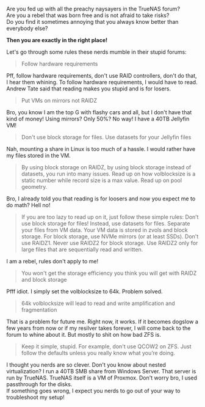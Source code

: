 Are you fed up with all the preachy naysayers in the TrueNAS forum?  
Are you a rebel that was born free and is not afraid to take risks?  
Do you find it sometimes annoying that you always know better than everybody else?  

**Then you are exactly in the right place!**  


Let's go through some rules these nerds mumble in their stupid forums:  

> Follow hardware requirements

Pff, follow hardware requirements, don't use RAID controllers, don't do that, I hear them whining. To follow hardware requirements, 
I would have to read. Andrew Tate said that reading makes you stupid and is for losers. 

> Put VMs on mirrors not RAIDZ

Bro, you know I am the top G with flashy cars and all, but I don't have that kind of money! Using mirrors? Only 50%?
No way! I have a 40TB Jellyfin VM!

> Don't use block storage for files. Use datasets for your Jellyfin files 

Nah, mounting a share in Linux is too much of a hassle. I would rather have my files stored in the VM.

> By using block storage on RAIDZ, by using block storage instead of datasets, you run into many issues. Read up on how volblocksize is a static number while record size is a max value. Read up on pool geometry.

Bro, I already told you that reading is for loosers and now you expect me to do math? Hell no!

> If you are too lazy to read up on it, just follow these simple rules: Don’t use block storage for files! Instead, use datasets for files. Separate your files from VM data. Your VM data is stored in zvols and block storage. For block storage, use NVMe mirrors (or at least SSDs). Don't use RAIDZ1. Never use RAIDZ2 for block storage. Use RAIDZ2 only for large files that are sequentially read and written.

I am a rebel, rules don't apply to me!

> You won't get the storage efficiency you think you will get with RAIDZ and block storage

Pfff idiot. I simply set the volblocksize to 64k. Problem solved. 

> 64k volblocksize will lead to read and write amplification and fragmentation

That is a problem for future me. Right now, it works. If it becomes dogslow a few years from now or if my resilver takes forever, I will come back to the forum to whine about it. But mostly to shit on how bad ZFS is. 

> Keep it simple, stupid. For example, don't use QCOW2 on ZFS. Just follow the defaults unless you really know what you’re doing.

I thought you nerds are so clever. Don't you know about nested virtualization? I run a 40TB SMB share from Windows Server. That server is run by TrueNAS. TrueNAS itself is a VM of Proxmox. Don't worry bro, I used passthrough for the disks.  
If something goes wrong, I expect you nerds to go out of your way to troubleshoot my setup!



